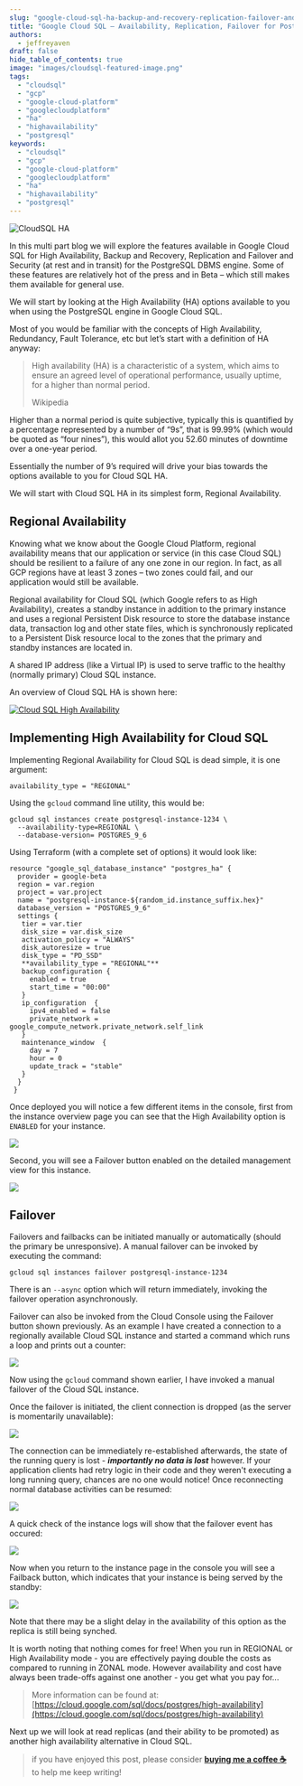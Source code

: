 ```yaml
---
slug: "google-cloud-sql-ha-backup-and-recovery-replication-failover-and-security-for-postgresql"
title: "Google Cloud SQL – Availability, Replication, Failover for PostgreSQL – Part I"
authors:	
  - jeffreyaven
draft: false
hide_table_of_contents: true
image: "images/cloudsql-featured-image.png"
tags: 
  - "cloudsql"
  - "gcp"
  - "google-cloud-platform"
  - "googlecloudplatform"
  - "ha"
  - "highavailability"
  - "postgresql"
keywords:	
  - "cloudsql"
  - "gcp"
  - "google-cloud-platform"
  - "googlecloudplatform"
  - "ha"
  - "highavailability"
  - "postgresql"
---
```


![CloudSQL HA](images/cloudsql-featured-image.png)

In this multi part blog we will explore the features available in Google Cloud SQL for High Availability, Backup and Recovery, Replication and Failover and Security (at rest and in transit) for the PostgreSQL DBMS engine. Some of these features are relatively hot of the press and in Beta – which still makes them available for general use.

We will start by looking at the High Availability (HA) options available to you when using the PostgreSQL engine in Google Cloud SQL.

Most of you would be familiar with the concepts of High Availability, Redundancy, Fault Tolerance, etc but let’s start with a definition of HA anyway:

> High availability (HA) is a characteristic of a system, which aims to ensure an agreed level of operational performance, usually uptime, for a higher than normal period.
> 
> Wikipedia

Higher than a normal period is quite subjective, typically this is quantified by a percentage represented by a number of “9s”, that is 99.99% (which would be quoted as “four nines”), this would allot you 52.60 minutes of downtime over a one-year period.

Essentially the number of 9’s required will drive your bias towards the options available to you for Cloud SQL HA.

We will start with Cloud SQL HA in its simplest form, Regional Availability.

## Regional Availability

Knowing what we know about the Google Cloud Platform, regional availability means that our application or service (in this case Cloud SQL) should be resilient to a failure of any one zone in our region. In fact, as all GCP regions have at least 3 zones – two zones could fail, and our application would still be available.

Regional availability for Cloud SQL (which Google refers to as High Availability), creates a standby instance in addition to the primary instance and uses a regional Persistent Disk resource to store the database instance data, transaction log and other state files, which is synchronously replicated to a Persistent Disk resource local to the zones that the primary and standby instances are located in.

A shared IP address (like a Virtual IP) is used to serve traffic to the healthy (normally primary) Cloud SQL instance.

An overview of Cloud SQL HA is shown here:

[![Cloud SQL High Availability](images/cloud-sql-ha.png)](images/cloud-sql-ha.png)

## Implementing High Availability for Cloud SQL

Implementing Regional Availability for Cloud SQL is dead simple, it is one argument:

```
availability_type = "REGIONAL"
```

Using the `gcloud` command line utility, this would be:

```
gcloud sql instances create postgresql-instance-1234 \
  --availability-type=REGIONAL \
  --database-version= POSTGRES_9_6
```

Using Terraform (with a complete set of options) it would look like:

```
resource "google_sql_database_instance" "postgres_ha" {
  provider = google-beta
  region = var.region
  project = var.project
  name = "postgresql-instance-${random_id.instance_suffix.hex}"
  database_version = "POSTGRES_9_6"
  settings {
   tier = var.tier
   disk_size = var.disk_size
   activation_policy = "ALWAYS"
   disk_autoresize = true
   disk_type = "PD_SSD"
   **availability_type = "REGIONAL"**
   backup_configuration {
     enabled = true
     start_time = "00:00"
   }
   ip_configuration  {
     ipv4_enabled = false
     private_network = google_compute_network.private_network.self_link
   }
   maintenance_window  {
     day = 7
     hour = 0
     update_track = "stable"
   }
  }
 } 
```

Once deployed you will notice a few different items in the console, first from the instance overview page you can see that the High Availability option is `ENABLED` for your instance.

[![](images/cloud-sql-ha-1.png)](images/cloud-sql-ha-1.png)

Second, you will see a Failover button enabled on the detailed management view for this instance.

[![](images/cloud-sql-ha-2.png)](images/cloud-sql-ha-2.png)

## Failover

Failovers and failbacks can be initiated manually or automatically (should the primary be unresponsive). A manual failover can be invoked by executing the command:

```
gcloud sql instances failover postgresql-instance-1234
```

There is an `--async` option which will return immediately, invoking the failover operation asynchronously.

Failover can also be invoked from the Cloud Console using the Failover button shown previously. As an example I have created a connection to a regionally available Cloud SQL instance and started a command which runs a loop and prints out a counter:

[![](images/cloud-sql-ha-3.png)](images/cloud-sql-ha-3.png)

Now using the `gcloud` command shown earlier, I have invoked a manual failover of the Cloud SQL instance.

Once the failover is initiated, the client connection is dropped (as the server is momentarily unavailable):

[![](images/cloud-sql-ha-4.png)](images/cloud-sql-ha-4.png)

The connection can be immediately re-established afterwards, the state of the running query is lost - **_importantly no data is lost_** however. If your application clients had retry logic in their code and they weren't executing a long running query, chances are no one would notice! Once reconnecting normal database activities can be resumed:

[![](images/cloud-sql-ha-5.png)](images/cloud-sql-ha-5.png)

A quick check of the instance logs will show that the failover event has occured:

[![](images/cloud-sql-ha-6.png)](images/cloud-sql-ha-6.png)

Now when you return to the instance page in the console you will see a Failback button, which indicates that your instance is being served by the standby:

[![](images/cloud-sql-ha-7.png)](images/cloud-sql-ha-7.png)

Note that there may be a slight delay in the availability of this option as the replica is still being synched.

It is worth noting that nothing comes for free! When you run in REGIONAL or High Availability mode - you are effectively paying double the costs as compared to running in ZONAL mode. However availability and cost have always been trade-offs against one another - you get what you pay for...

> More information can be found at: [https://cloud.google.com/sql/docs/postgres/high-availability](https://cloud.google.com/sql/docs/postgres/high-availability)

Next up we will look at read replicas (and their ability to be promoted) as another high availability alternative in Cloud SQL.

> if you have enjoyed this post, please consider [__buying me a coffee ☕__](https://www.buymeacoffee.com/jeffreyaven) to help me keep writing!